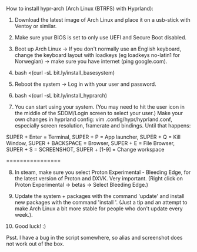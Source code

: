 How to install hypr-arch (Arch Linux (BTRFS) with Hyprland):

1. Download the latest image of Arch Linux and place it on a usb-stick with Ventoy or similar.

2. Make sure your BIOS is set to only use UEFI and Secure Boot disabled.

3. Boot up Arch Linux -> If you don't normally use an English keyboard, change the keyboard layout with loadkeys (eg loadkeys no-latin1 for Norwegian) -> make sure you have internet (ping google.com).

4. bash <(curl -sL bit.ly/install_basesystem)

5. Reboot the system -> Log in with your user and password.

6. bash <(curl -sL bit.ly/install_hyprarch)

7. You can start using your system. (You may need to hit the user icon in the middle of the SDDM/Login screen to select your user.) Make your own changes in hyprland config: vim .config/hypr/hyprland.conf, especially screen resolution, framerate and bindings. Until that happens:

SUPER + Enter = Terminal, 
SUPER + P = App launcher, 
SUPER + Q = Kill Window,
SUPER + BACKSPACE = Browser, 
SUPER + E = File Browser, 
SUPER + S = SCREENSHOT, 
SUPER + [1-9] = Change workspace

================

8. In steam, make sure you select Proton Experimental - Bleeding Edge, for the latest version of Proton and DXVK. Very important. (Right click on Proton Experimental -> betas -> Select Bleeding Edge.)

9. Update the system + packages with the command 'update' and install new packages with the command 'install <package>'. (Just a tip and an attempt to make Arch Linux a bit more stable for people who don't update every week.).

10. Good luck! :)

Psst. I have a bug in the script somewhere, so alias and screenshot does not work out of the box.
